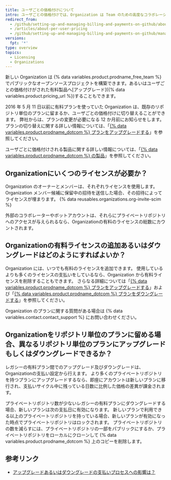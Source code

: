 ```yaml
---
title: ユーザごとの価格付けについて
intro: ユーザごとの価格付けでは、Organization は Team のための高度なコラボレーションと管理のツールへのアクセス、そして場合によってはセキュリティ、コンプライアンス、デプロイメントの制御のために、Team のサイズに基づいて支払いを行います。
redirect_from:
  - /github/setting-up-and-managing-billing-and-payments-on-github/about-per-user-pricing
  - /articles/about-per-user-pricing
  - /github/setting-up-and-managing-billing-and-payments-on-github/managing-billing-for-your-github-account/about-per-user-pricing
versions:
  fpt: '*'
type: overview
topics:
  - Licensing
  - Organizations
---
```


新しい Organization は {% data variables.product.prodname_free_team %} でパブリックなオープンソースプロジェクトを構築できます。あるいはユーザごとの価格付けがされた有料製品へ[アップグレード]({% data variables.product.pricing_url %})することもできます。

2016 年 5 月 11 日以前に有料プランを使っていた Organization は、既存のリポジトリ単位のプランに留まるか、ユーザごとの価格付けに切り替えることができます。 弊社からは、プランの変更が必要になる 12 か月前にお知らせをします。 プランの切り替えに関する詳しい情報については、「[{% data variables.product.prodname_dotcom %} プランをアップグレードする](/articles/upgrading-your-github-subscription)」を参照してください。

ユーザごとに価格付けされる製品に関する詳しい情報については、「[{% data variables.product.prodname_dotcom %} の製品](/articles/githubs-products)」を参照してください。

## Organizationにいくつのライセンスが必要か？

Organization のオーナーとメンバーは、それぞれライセンスを使用します。 Organization メンバー候補に保留中の招待を送信した場合、その招待によってライセンスが埋まります。 {% data reusables.organizations.org-invite-scim %}

外部のコラボレーターやボットアカウントは、それらにプライベートリポジトリへのアクセスが与えられるなら、Organizationの有料のライセンスの総数にカウントされます。

## Organizationの有料ライセンスの追加あるいはダウングレードはどのようにすればよいか？

Organization には、いつでも有料のライセンスを追加できます。 使用しているよりも多くのライセンスの支払いをしているなら、Organization から有料ライセンスを削除することもできます。 さらなる詳細については「[{% data variables.product.prodname_dotcom %} プランをアップグレードする](/articles/upgrading-your-github-subscription)」および「[{% data variables.product.prodname_dotcom %} プランをダウングレードする](/articles/downgrading-your-github-subscription)」を参照してください。

Organization のプランに関する質問がある場合は {% data variables.contact.contact_support %} にお問い合わせください。

## Organizationをリポジトリ単位のプランに留める場合、異なるリポジトリ単位のプランにアップグレードもしくはダウングレードできるか？

レガシーの有料プラン間でのアップグレード及びダウングレードは、Organizationの支払い設定から行えます。 より多くのプライベートリポジトリを持つプランにアップグレードするなら、即座にアカウントは新しいプランに移行され、支払いサイクル中に残っている日数に比例した価格の差異が課金されます。

プライベートリポジトリ数が少ないレガシーの有料プランにダウングレードする場合、新しいプランは次の支払日に有効になります。 新しいプランで利用できる以上のプライベートリポジトリを持っている場合、新しいプランが有効になった時点でプライベートリポジトリはロックされます。 プライベートリポジトリの数を減らすには、プライベートリポジトリの一部をパブリックにするか、プライベートリポジトリをローカルにクローンして {% data variables.product.prodname_dotcom %} 上のコピーを削除します。

## 参考リンク

- [アップグレードあるいはダウングレードの支払いプロセスへの影響は？](/articles/how-does-upgrading-or-downgrading-affect-the-billing-process)
